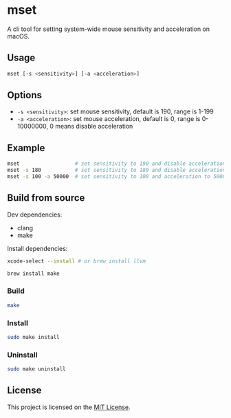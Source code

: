 # mset

A cli tool for setting system-wide mouse sensitivity and acceleration on macOS.

## Usage

```bash
mset [-s <sensitivity>] [-a <acceleration>]
```

## Options

- `-s <sensitivity>`: set mouse sensitivity, default is 190, range is 1-199
- `-a <acceleration>`: set mouse acceleration, default is 0, range is 0-10000000, 0 means disable acceleration

## Example

```bash
mset                  # set sensitivity to 190 and disable acceleration
mset -s 180           # set sensitivity to 180 and disable acceleration
mset -s 100 -a 50000  # set sensitivity to 100 and acceleration to 50000
```

## Build from source

Dev dependencies:

- clang
- make

Install dependencies:

```bash
xcode-select --install # or brew install llvm

brew install make
```

### Build

```bash
make
```

### Install

```bash
sudo make install
```

### Uninstall

```bash
sudo make uninstall
```

## License

This project is licensed on the [MIT License](LICENSE).
